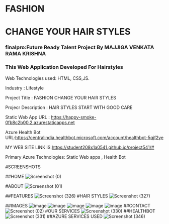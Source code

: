 # FASHION 
# CHANGE YOUR HAIR STYLES

### finalpro:Future Ready Talent  Project By MAJJIGA VENKATA RAMA KRISHNA
  
### This Web Application Developed For Hairstyles

Web Technologies used: HTML, CSS,JS.

Industry             : Lifestyle

Project Title        : FASHION CHANGE YOUR HAIR STYLES

Projecr Description  : HAIR STYLES START WITH GOOD CARE

Static Web App URL : https://happy-smoke-0fb8c2b00.2.azurestaticapps.net

Azure Health Bot URL:https://centralindia.healthbot.microsoft.com/account/healthbot-5qjf2ye

MY WEB SITE LINK IS:https://student208x1a0541.github.io/project541/# 

Primary Azure Technologies: Static Web apps , Health Bot

#SCREENSHOTS

##HOME
![Screenshot (0)](https://user-images.githubusercontent.com/117998817/217309384-81ef8d11-7f87-4845-9c4c-7468418523ac.png)

#ABOUT
![Screenshot (01)](https://user-images.githubusercontent.com/117998817/217310087-7ea79ce5-39c9-46b3-9600-980de3eebbd7.png)

##FEATURES
![Screenshot (326)](https://user-images.githubusercontent.com/117998817/214781067-e429e1f1-24c5-42f4-a12b-c5981d73642b.png)
#HAIR STYLES
![Screenshot (327)](https://user-images.githubusercontent.com/117998817/214781184-222ffddc-b98e-4ea5-9a68-1d10916ce0ab.png)

##IMAGES
![image](https://user-images.githubusercontent.com/117998817/214781401-285ec75f-a46d-446e-9f28-cfca109b9f04.png)
![image](https://user-images.githubusercontent.com/117998817/214781513-2a22bbe3-0b20-4177-8100-f80d17eff774.png)
![image](https://user-images.githubusercontent.com/117998817/214781577-11198968-42a9-403c-a30b-27caa86b0a28.png)
![image](https://user-images.githubusercontent.com/117998817/214781631-3ce7b5a5-16b7-41de-8ffd-b6fb2b8b60fe.png)
![image](https://user-images.githubusercontent.com/117998817/214781676-f3db7dd7-2652-4b67-8990-6ed1d0a59ca4.png)
##CONTACT
![Screenshot (02)](https://user-images.githubusercontent.com/117998817/217313786-caa2b9cc-3dd4-49ad-853f-5d3b45fe612c.png)
#OUR SERVICES
![Screenshot (330)](https://user-images.githubusercontent.com/117998817/214782941-3c796a22-8f77-4e9e-98b7-7c80fdf55533.png)
##HEALTHBOT
![Screenshot (331)](https://user-images.githubusercontent.com/117998817/214784639-542a9ecf-ac79-4b12-afed-3f62dee22524.png)
##AZURE SERVICES USED
![Screenshot (346)](https://user-images.githubusercontent.com/117998817/214808158-a5e4e75d-e66c-4460-a227-690b23f3d82e.png)



